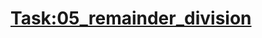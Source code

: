 # [Task:05_remainder_division](https://colab.research.google.com/drive/1SJ743vPtYkBTUL-DPkpOxlYfjgFfmJm-#scrollTo=ddJuz3vWeEKT&line=2&uniqifier=1)